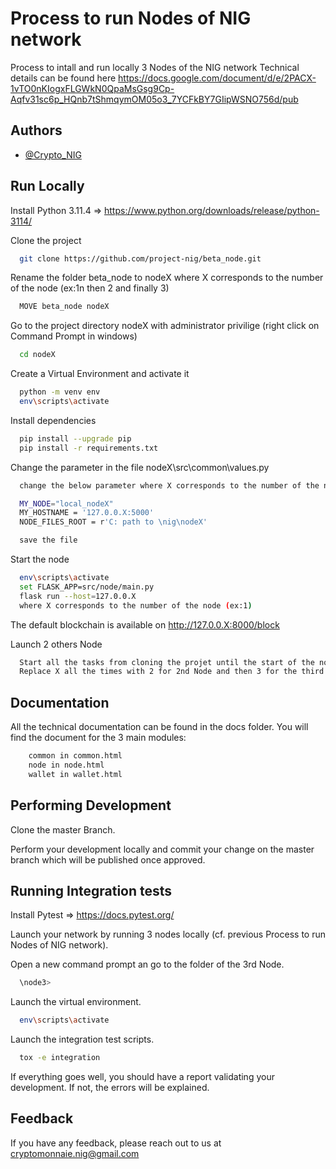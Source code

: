 
# Process to run Nodes of NIG network

Process to intall and run locally 3 Nodes of the NIG network
Technical details can be found here https://docs.google.com/document/d/e/2PACX-1vTO0nKIogxFLGWkN0QpaMsGsg9Cp-Aqfv31sc6p_HQnb7tShmqymOM05o3_7YCFkBY7GIipWSNO756d/pub

## Authors

- [@Crypto_NIG](https://github.com/nigcrypto)


## Run Locally

Install Python 3.11.4 => https://www.python.org/downloads/release/python-3114/

Clone the project

```bash
  git clone https://github.com/project-nig/beta_node.git
```

Rename the folder beta_node to nodeX where X corresponds to the number of the node (ex:1n then 2 and finally 3)

```bash
  MOVE beta_node nodeX
```

Go to the project directory nodeX with administrator privilige (right click on Command Prompt in windows)

```bash
  cd nodeX
```

Create a Virtual Environment and activate it

```bash
  python -m venv env
  env\scripts\activate
```

Install dependencies

```bash
  pip install --upgrade pip
  pip install -r requirements.txt
```
Change the parameter in the file nodeX\src\common\values.py

```bash
  change the below parameter where X corresponds to the number of the node (ex:1)

  MY_NODE="local_nodeX"
  MY_HOSTNAME = '127.0.0.X:5000'
  NODE_FILES_ROOT = r'C: path to \nig\nodeX'

  save the file
```
Start the node

```bash
  env\scripts\activate
  set FLASK_APP=src/node/main.py
  flask run --host=127.0.0.X 
  where X corresponds to the number of the node (ex:1)
```
The default blockchain is available on http://127.0.0.X:8000/block

Launch 2 others Node
```bash
  Start all the tasks from cloning the projet until the start of the node
  Replace X all the times with 2 for 2nd Node and then 3 for the third node
```

## Documentation

All the technical documentation can be found in the docs folder. You will find the document for the 3 main modules:
```bash
	common in common.html
	node in node.html
	wallet in wallet.html
```

## Performing Development

Clone the master Branch.

Perform your development locally and commit your change on the master branch which will be published once approved.


## Running Integration tests

Install Pytest => https://docs.pytest.org/

Launch your network by running 3 nodes locally (cf. previous Process to run Nodes of NIG network).

Open a new command prompt an go to the folder of the 3rd Node.
```bash
  \node3>
```
Launch the virtual environment.
```bash
  env\scripts\activate
```
Launch the integration test scripts.
```bash
  tox -e integration
```
If everything goes well, you should have a report validating your development. If not, the errors will be explained.

## Feedback

If you have any feedback, please reach out to us at cryptomonnaie.nig@gmail.com

